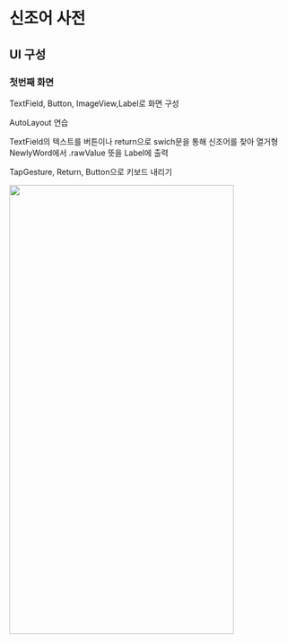 # 신조어 사전

## UI 구성

### 첫번째 화면

TextField, Button, ImageView,Label로 화면 구성

AutoLayout 연습

TextField의 텍스트를 버튼이나 return으로 swich문을 통해 신조어를 찾아 열거형 NewlyWord에서 .rawValue 뜻을 Label에 출력

TapGesture, Return, Button으로 키보드 내리기


<img src="https://velog.velcdn.com/images/rytak108/post/29796820-98dd-4a8c-9ebf-cca3133d8749/image.gif" width="400" height="800"/>
